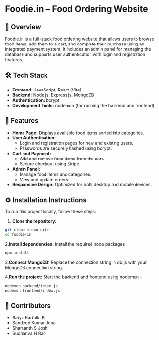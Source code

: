 #  **Foodie.in – Food Ordering Website**

## 🚀 **Overview**
Foodie.in is a full-stack food ordering website that allows users to browse food items, add them to a cart, and complete their purchase using an integrated payment system. It includes an admin panel for managing the database and supports user authentication with login and registration features.

## 🛠️ **Tech Stack**
- **Frontend:** JavaScript, React (Vite)
- **Backend:** Node.js, Express.js, MongoDB
- **Authentication:** bcrypt
- **Development Tools:** nodemon (for running the backend and frontend)

## 🌟 **Features**
- **Home Page:** Displays available food items sorted into categories.  
- **User Authentication:**  
  - Login and registration pages for new and existing users.  
  - Passwords are securely hashed using bcrypt.  
- **Cart and Payment:**  
  - Add and remove food items from the cart.  
  - Secure checkout using Stripe.  
- **Admin Panel:**  
  - Manage food items and categories.  
  - View and update orders.  
- **Responsive Design:** Optimized for both desktop and mobile devices.

## ⚙️ **Installation Instructions**
To run this project locally, follow these steps:

1. **Clone the repository:**
```bash
git clone <repo-url>
cd foodie-in
```

 2.**Install dependencies:** Install the required node packages
```bash
npm install
```
 3.**Connect MongoDB:** Replace the connection string in db.js with your MongoDB connection string.

 4.**Run the project:** Start the backend and frontend using nodemon - 
```bash
nodemon backend/index.js  
nodemon frontend/index.js  
```

## 👥 **Contributors**
- Satya Karthik. R
- Sandeep Kumar Jena
- Shamanth S Joshi
- Sudhanva H Rao

